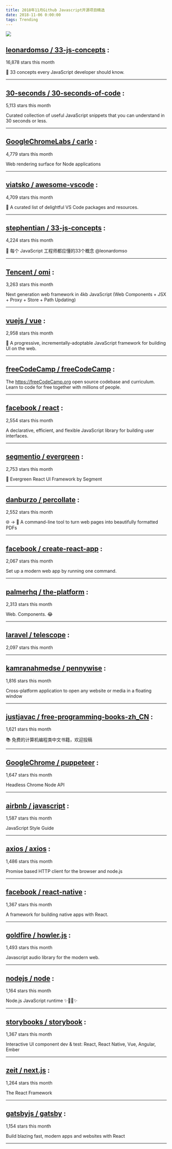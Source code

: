 ```yaml
---
title: 2018年11月Github Javascript开源项目精选 
date: 2018-11-06 0:00:00
tags: Trending
---
```

![](https://static.alili.tech/images/github_30.png)
##   [leonardomso / 33-js-concepts](https://github.com/leonardomso/33-js-concepts) : 
 
16,878 stars this month

📜 33 concepts every JavaScript developer should know. 

---
##   [30-seconds / 30-seconds-of-code](https://github.com/30-seconds/30-seconds-of-code) : 
 
5,113 stars this month

Curated collection of useful JavaScript snippets that you can understand in 30 seconds or less. 

---
##   [GoogleChromeLabs / carlo](https://github.com/GoogleChromeLabs/carlo) : 
 
4,779 stars this month

Web rendering surface for Node applications 

---
##   [viatsko / awesome-vscode](https://github.com/viatsko/awesome-vscode) : 
 
4,709 stars this month

🎨 A curated list of delightful VS Code packages and resources. 

---
##   [stephentian / 33-js-concepts](https://github.com/stephentian/33-js-concepts) : 
 
4,224 stars this month

📜 每个 JavaScript 工程师都应懂的33个概念 @leonardomso 

---
##   [Tencent / omi](https://github.com/Tencent/omi) : 
 
3,263 stars this month

Next generation web framework in 4kb JavaScript (Web Components + JSX + Proxy + Store + Path Updating) 

---
##   [vuejs / vue](https://github.com/vuejs/vue) : 
 
2,958 stars this month

🖖 A progressive, incrementally-adoptable JavaScript framework for building UI on the web. 

---
##   [freeCodeCamp / freeCodeCamp](https://github.com/freeCodeCamp/freeCodeCamp) : 
 


The https://freeCodeCamp.org open source codebase and curriculum. Learn to code for free together with millions of people. 

---
##   [facebook / react](https://github.com/facebook/react) : 
 
2,554 stars this month

A declarative, efficient, and flexible JavaScript library for building user interfaces. 

---
##   [segmentio / evergreen](https://github.com/segmentio/evergreen) : 
 
2,753 stars this month

🌲 Evergreen React UI Framework by Segment 

---
##   [danburzo / percollate](https://github.com/danburzo/percollate) : 
 
2,552 stars this month

🌐 → 📖 A command-line tool to turn web pages into beautifully formatted PDFs 

---
##   [facebook / create-react-app](https://github.com/facebook/create-react-app) : 
 
2,067 stars this month

Set up a modern web app by running one command. 

---
##   [palmerhq / the-platform](https://github.com/palmerhq/the-platform) : 
 
2,313 stars this month

Web. Components. 😂 

---
##   [laravel / telescope](https://github.com/laravel/telescope) : 
 
2,097 stars this month

 

---
##   [kamranahmedse / pennywise](https://github.com/kamranahmedse/pennywise) : 
 
1,816 stars this month

Cross-platform application to open any website or media in a floating window 

---
##   [justjavac / free-programming-books-zh_CN](https://github.com/justjavac/free-programming-books-zh_CN) : 
 
1,621 stars this month

📚 免费的计算机编程类中文书籍，欢迎投稿 

---
##   [GoogleChrome / puppeteer](https://github.com/GoogleChrome/puppeteer) : 
 
1,647 stars this month

Headless Chrome Node API 

---
##   [airbnb / javascript](https://github.com/airbnb/javascript) : 
 
1,587 stars this month

JavaScript Style Guide 

---
##   [axios / axios](https://github.com/axios/axios) : 
 
1,486 stars this month

Promise based HTTP client for the browser and node.js 

---
##   [facebook / react-native](https://github.com/facebook/react-native) : 
 
1,367 stars this month

A framework for building native apps with React. 

---
##   [goldfire / howler.js](https://github.com/goldfire/howler.js) : 
 
1,493 stars this month

Javascript audio library for the modern web. 

---
##   [nodejs / node](https://github.com/nodejs/node) : 
 
1,164 stars this month

Node.js JavaScript runtime ✨🐢🚀✨ 

---
##   [storybooks / storybook](https://github.com/storybooks/storybook) : 
 
1,367 stars this month

Interactive UI component dev & test: React, React Native, Vue, Angular, Ember 

---
##   [zeit / next.js](https://github.com/zeit/next.js) : 
 
1,264 stars this month

The React Framework 

---
##   [gatsbyjs / gatsby](https://github.com/gatsbyjs/gatsby) : 
 
1,154 stars this month

Build blazing fast, modern apps and websites with React 

---

